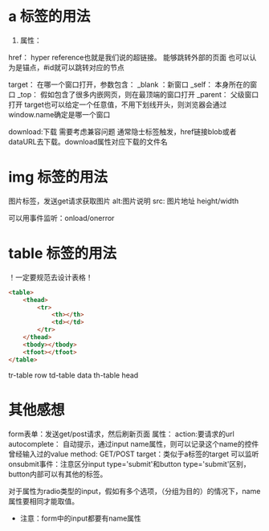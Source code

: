 # a 标签的用法

1. 属性：

href： hyper reference也就是我们说的超链接。 能够跳转外部的页面
也可以认为是锚点，#id就可以跳转对应的节点

target： 在哪一个窗口打开，参数包含：
_blank ：新窗口
_self： 本身所在的窗口
_top： 假如包含了很多内嵌网页，则在最顶端的窗口打开
_parent： 父级窗口打开
target也可以给定一个任意值，不用下划线开头，则浏览器会通过window.name确定是哪一个窗口

download:下载
需要考虑兼容问题
通常隐士标签触发，href链接blob或者dataURL去下载。download属性对应下载的文件名

# img 标签的用法
图片标签，发送get请求获取图片
alt:图片说明
src: 图片地址
height/width

可以用事件监听：onload/onerror

# table 标签的用法

！一定要规范去设计表格！

```html
<table>
    <thead>
        <tr>
            <th></th>
            <td></td>
        </tr>
    </thead>
    <tbody></tbody>
    <tfoot></tfoot>
</table>
```
tr-table row
td-table data
th-table head

# 其他感想

form表单：发送get/post请求，然后刷新页面
属性：
action:要请求的url
autocomplete： 自动提示，通过input name属性，则可以记录这个name的控件曾经输入过的value
method: GET/POST
target：类似于a标签的target
可以监听onsubmit事件：注意区分input type='submit'和button type='submit'区别，button内部可以有其他的标签。

对于属性为radio类型的input，假如有多个选项，（分组为目的）的情况下，name属性要相同才能取值。

* 注意：form中的input都要有name属性